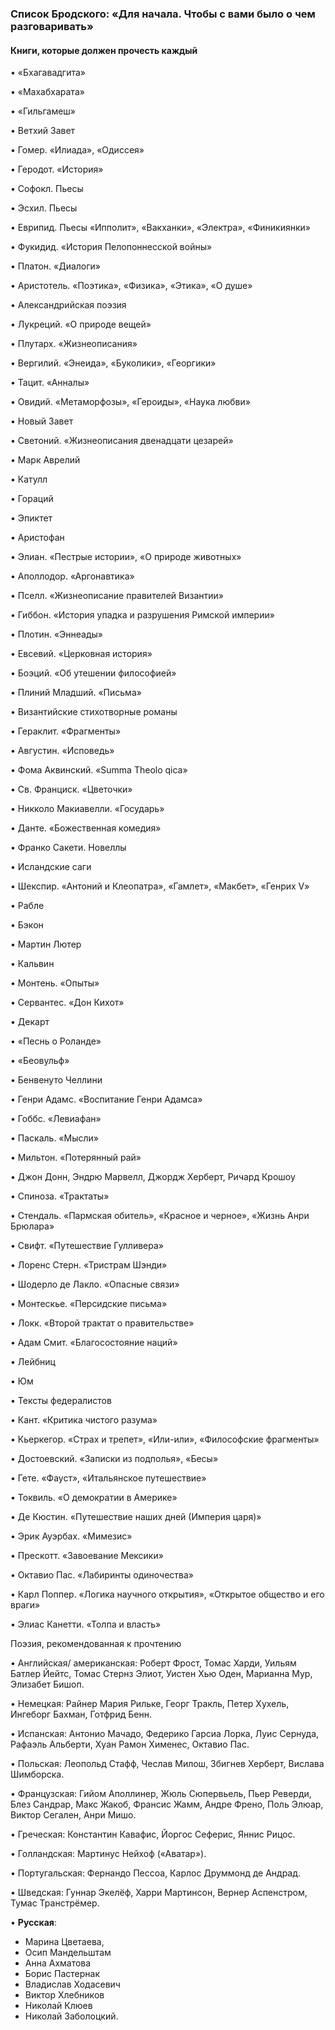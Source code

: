 ### Список Бродского: «Для начала. Чтобы с вами было о чем разговаривать»
#### Книги, которые должен прочесть каждый

• «Бхагавадгита»

• «Махабхарата»

• «Гильгамеш»

• Ветхий Завет

• Гомер. «Илиада», «Одиссея»

• Геродот. «История»

• Софокл. Пьесы

• Эсхил. Пьесы

• Еврипид. Пьесы «Ипполит», «Вакханки», «Электра», «Финикиянки»

• Фукидид. «История Пелопоннесской войны»

• Платон. «Диалоги»

• Аристотель. «Поэтика», «Физика», «Этика», «О душе»

• Александрийская поэзия

• Лукреций. «О природе вещей»

• Плутарх. «Жизнеописания»

• Вергилий. «Энеида», «Буколики», «Георгики»

• Тацит. «Анналы»

• Овидий. «Метаморфозы», «Героиды», «Наука любви»

• Новый Завет

• Светоний. «Жизнеописания двенадцати цезарей»

• Марк Аврелий

• Катулл

• Гораций

• Эпиктет

• Аристофан

• Элиан. «Пестрые истории», «О природе животных»

• Аполлодор. «Аргонавтика»

• Пселл. «Жизнеописание правителей Византии»

• Гиббон. «История упадка и разрушения Римской империи»

• Плотин. «Эннеады»

• Евсевий. «Церковная история»

• Боэций. «Об утешении философией»

• Плиний Младший. «Письма»

• Византийские стихотворные романы

• Гераклит. «Фрагменты»

• Августин. «Исповедь»

• Фома Аквинский. «Summa Theolo qica»

• Св. Франциск. «Цветочки»

• Никколо Макиавелли. «Государь»

• Данте. «Божественная комедия»

• Франко Сакети. Новеллы

• Исландские саги

• Шекспир. «Антоний и Клеопатра», «Гамлет», «Макбет», «Генрих V»

• Рабле

• Бэкон

• Мартин Лютер

• Кальвин

• Монтень. «Опыты»

• Сервантес. «Дон Кихот»

• Декарт

• «Песнь о Роланде»

• «Беовульф»

• Бенвенуто Челлини

• Генри Адамс. «Воспитание Генри Адамса»

• Гоббс. «Левиафан»

• Паскаль. «Мысли»

• Мильтон. «Потерянный рай»

• Джон Донн, Эндрю Марвелл, Джордж Херберт, Ричард Крошоу

• Спиноза. «Трактаты»

• Стендаль. «Пармская обитель», «Красное и черное», «Жизнь Анри Брюлара»

• Свифт. «Путешествие Гулливера»

• Лоренс Стерн. «Тристрам Шэнди»

• Шодерло де Лакло. «Опасные связи»

• Монтескье. «Персидские письма»

• Локк. «Второй трактат о правительстве»

• Адам Смит. «Благосостояние наций»

• Лейбниц

• Юм

• Тексты федералистов

• Кант. «Критика чистого разума»

• Кьеркегор. «Страх и трепет», «Или-или», «Философские фрагменты»

• Достоевский. «Записки из подполья», «Бесы»

• Гете. «Фауст», «Итальянское путешествие»

• Токвиль. «О демократии в Америке»

• Де Кюстин. «Путешествие наших дней (Империя царя)»

• Эрик Ауэрбах. «Мимезис»

• Прескотт. «Завоевание Мексики»

• Октавио Пас. «Лабиринты одиночества»

• Карл Поппер. «Логика научного открытия», «Открытое общество и его враги»

• Элиас Канетти. «Толпа и власть»

Поэзия, рекомендованная к прочтению

• Английская/ американская: Роберт Фрост, Томас Харди, Уильям Батлер Йейтс, Томас Стернз Элиот, Уистен Хью Оден, Марианна Мур, Элизабет Бишоп.

• Немецкая: Райнер Мария Рильке, Георг Тракль, Петер Хухель, Ингеборг Бахман, Готфрид Бенн.

• Испанская: Антонио Мачадо, Федерико Гарсиа Лорка, Луис Сернуда, Рафаэль Альберти, Хуан Рамон Хименес, Октавио Пас.

• Польская: Леопольд Стафф, Чеслав Милош, Збигнев Херберт, Вислава Шимборска.

• Французская: Гийом Аполлинер, Жюль Сюпервьель, Пьер Реверди, Блез Сандрар, Макс Жакоб, Франсис Жамм, Андре Френо, Поль Элюар, Виктор Сегален, Анри Мишо.

• Греческая: Константин Кавафис, Йоргос Сеферис, Яннис Рицос.

• Голландская: Мартинус Нейхоф («Аватар»).

• Португальская: Фернандо Пессоа, Карлос Друммонд де Андрад.

• Шведская: Гуннар Экелёф, Харри Мартинсон, Вернер Аспенстром, Тумас Транстрёмер.

• **Русская**: 
* Марина Цветаева,
* Осип Мандельштам
* Анна Ахматова
* Борис Пастернак
* Владислав Ходасевич
* Виктор Хлебников
* Николай Клюев
* Николай Заболоцкий.
